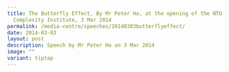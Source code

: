 ```yaml
---
title: The Butterfly Effect, By Mr Peter Ho, at the opening of the NTU
  Complexity Institute, 3 Mar 2014
permalink: /media-centre/speeches/20140303butterflyeffect/
date: 2014-03-03
layout: post
description: Speech by Mr Peter Ho on 3 Mar 2014
image: ""
variant: tiptap
---
```

